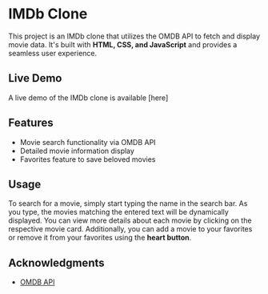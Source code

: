 # IMDb Clone

This project is an IMDb clone that utilizes the OMDB API to fetch and display movie data. It's built with **HTML, CSS, and JavaScript** and provides a seamless user experience.


## Live Demo

A live demo of the IMDb clone is available [here]


## Features

- Movie search functionality via OMDB API
- Detailed movie information display
- Favorites feature to save beloved movies


## Usage

To search for a movie, simply start typing the name in the search bar. As you type, the movies matching the entered text will be dynamically displayed. You can view more details about each movie by clicking on the respective movie card. Additionally, you can add a movie to your favorites or remove it from your favorites using the **heart button**.


## Acknowledgments

- [OMDB API](https://www.omdbapi.com/)
